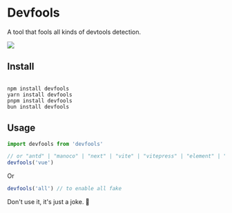 # Devfools

A tool that fools all kinds of devtools detection.

![](https://github.com/withyellow/devfools/assets/41265413/296df711-9070-4483-9f46-f0ca3fa910f9)

## Install

```shell

npm install devfools
yarn install devfools
pnpm install devfools
bun install devfools

```

## Usage

```ts
import devfools from 'devfools'

// or "antd" | "manoco" | "next" | "vite" | "vitepress" | "element" | "solid" | "react" | "nuxt" | "vue" | "svelte" | "angular" | "redux" | "motion" | "mobx" | "tailwind" | "naive" | "codemirror" | .... | "all"
devfools('vue')
```

Or

```ts
devfools('all') // to enable all fake
```

Don't use it, it's just a joke. 🤡
